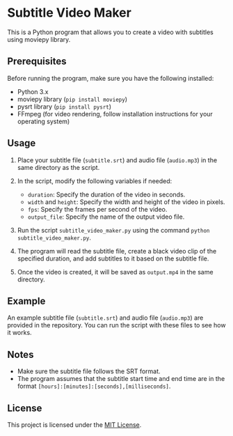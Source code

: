 # Subtitle Video Maker

This is a Python program that allows you to create a video with subtitles using moviepy library.

## Prerequisites

Before running the program, make sure you have the following installed:

- Python 3.x
- moviepy library (`pip install moviepy`)
- pysrt library (`pip install pysrt`)
- FFmpeg (for video rendering, follow installation instructions for your operating system)

## Usage

1. Place your subtitle file (`subtitle.srt`) and audio file (`audio.mp3`) in the same directory as the script.

2. In the script, modify the following variables if needed:
   - `duration`: Specify the duration of the video in seconds.
   - `width` and `height`: Specify the width and height of the video in pixels.
   - `fps`: Specify the frames per second of the video.
   - `output_file`: Specify the name of the output video file.

3. Run the script `subtitle_video_maker.py` using the command `python subtitle_video_maker.py`.

4. The program will read the subtitle file, create a black video clip of the specified duration, and add subtitles to it based on the subtitle file.

5. Once the video is created, it will be saved as `output.mp4` in the same directory.

## Example

An example subtitle file (`subtitle.srt`) and audio file (`audio.mp3`) are provided in the repository. You can run the script with these files to see how it works.

## Notes

- Make sure the subtitle file follows the SRT format.
- The program assumes that the subtitle start time and end time are in the format `[hours]:[minutes]:[seconds],[milliseconds]`.

## License

This project is licensed under the [MIT License](https://opensource.org/licenses/MIT).